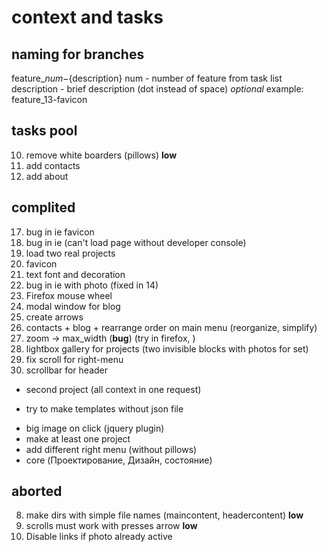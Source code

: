 # context and tasks

## naming for branches
feature_${num}-${description}
num - number of feature from task list
description - brief description (dot instead of space) *optional*
example: feature_13-favicon

## tasks pool
10. remove white boarders (pillows) **low**
19. add contacts
20. add about

## complited
17. bug in ie favicon
16. bug in ie (can't load page without developer console)
18. load two real projects
13. favicon
14. text font and decoration
15. bug in ie with photo (fixed in 14)
12. Firefox mouse wheel
13. modal window for blog
6. create arrows
5. contacts + blog + rearrange order on main menu (reorganize, simplify)
4. zoom -> max_width (**bug**) (try in firefox, )
3. lightbox gallery for projects (two invisible blocks with photos for set)
1. fix scroll for right-menu
2. scrollbar for header
+ second project (all context in one request)
- try to make templates without json file
+ big image on click (jquery plugin)
+ make at least one project
+ add different right menu (without pillows)
+ core (Проектирование, Дизайн, состояние)

## aborted
8. make dirs with simple file names (maincontent, headercontent) **low**
9. scrolls must work with presses arrow **low**
11. Disable links if photo already active
